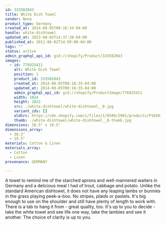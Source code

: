 ```yaml
---
id: 333582043
title: White Dish Towel
vendor: None
product_type: Germany
created_at: 2014-08-05T00:16:34-04:00
handle: white-dishtowel
updated_at: 2023-08-02T14:37:38-04:00
published_at: 2011-06-02T14:59:00-04:00
tags: ""
status: active
admin_graphql_api_id: gid://shopify/Product/333582043
images:
  - id: 776925411
    alt: White Dish Towel
    position: 1
    product_id: 333582043
    created_at: 2014-08-05T00:16:35-04:00
    updated_at: 2014-08-05T00:16:35-04:00
    admin_graphql_api_id: gid://shopify/ProductImage/776925411
    width: 1024
    height: 1022
    src: ./white-dishtowel/white-dishtowel__0.jpg
    variant_ids: []
    oldSrc: https://cdn.shopify.com/s/files/1/0589/2901/products/P1030148.jpeg?v=1407212195
    thumb: ./white-dishtowel/white-dishtowel__0-thumb.jpg
dimensions: 38.5" x 19.5"
dimensions_array:
  - 38.5"
  - 19.5"
materials: Cotton & Linen
materials_array:
  - Cotton
  - Linen
provenance: GERMANY

---
```


A towel to remind me of the starched aprons and well-mannered waiters in Germany and a delicious meal I had of trout, cabbage and potato. Unlike the standard American dishtowel, it does not have any leaping lambs or bunnies in the grass playing peek-a-boo. No stripes, plaids or pastels. It's big enough to use on the shoulder and still have plenty of length to work with. There is a tab to hang it from - great quality, too. It's up to you to decide - take the white towel and see life one way, take the lambies and see it another. The choice of clarity is up to you.